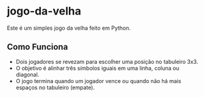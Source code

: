 # jogo-da-velha

Este é um simples jogo da velha feito em Python. 

## Como Funciona

- Dois jogadores se revezam para escolher uma posição no tabuleiro 3x3.
- O objetivo é alinhar três símbolos iguais em uma linha, coluna ou diagonal.
- O jogo termina quando um jogador vence ou quando não há mais espaços no tabuleiro (empate).

